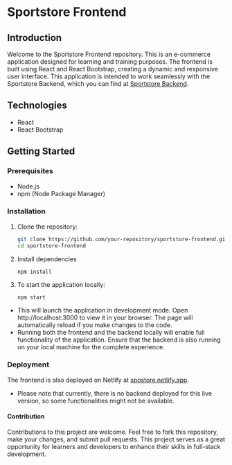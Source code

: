 # Sportstore Frontend

## Introduction

Welcome to the Sportstore Frontend repository. This is an e-commerce application designed for learning and training purposes. 
The frontend is built using React and React Bootstrap, creating a dynamic and responsive user interface. 
This application is intended to work seamlessly with the Sportstore Backend, 
which you can find at [Sportstore Backend](https://github.com/stanvlv/sportstore-backend).

## Technologies

- React
- React Bootstrap

## Getting Started

### Prerequisites

- Node.js
- npm (Node Package Manager)

### Installation

1. Clone the repository:
   ```bash
   git clone https://github.com/your-repository/sportstore-frontend.git
   cd sportstore-frontend
2. Install dependencies 
   ``````
   npm install
3. To start the application locally:
    ``` 
    npm start
    
- This will launch the application in development mode. Open http://localhost:3000 to view it in your browser. The page will automatically reload if you make changes to the code.
- Running both the frontend and the backend locally will enable full functionality of the application. Ensure that the backend is also running on your local machine for the complete experience.

### Deployment
The frontend is also deployed on Netlify at [spostore.netlify.app](https://spostore.netlify.app). 
- Please note that currently, there is no backend deployed for this live version, so some functionalities might not be available.


#### Contribution
Contributions to this project are welcome. Feel free to fork this repository, make your changes, and submit pull requests. This project serves as a great opportunity for learners and developers to enhance their skills in full-stack development.